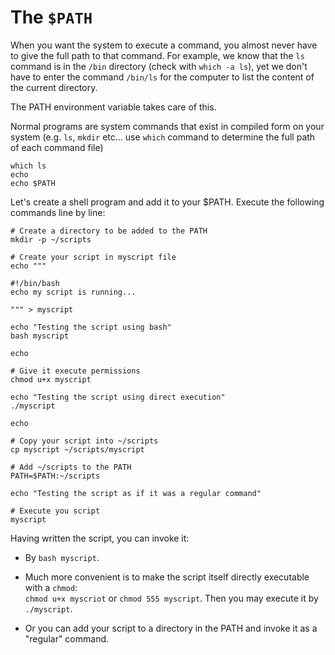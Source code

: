 # The `$PATH`

When you want the system to execute a command, you almost never have to give the full path to that
command. For example, we know that the `ls` command is in the `/bin` directory (check with `which -a ls`),
yet we don't have to enter the command `/bin/ls` for the computer to list the content of the current directory.

The PATH environment variable takes care of this.

Normal programs are system commands that exist in compiled form on your system (e.g. `ls`, `mkdir` etc... use `which` command to determine the full path of each command file)

```shell
which ls
echo
echo $PATH
```

Let's create a shell program and add it to your $PATH. Execute the following commands line by line:

```shell
# Create a directory to be added to the PATH
mkdir -p ~/scripts

# Create your script in myscript file
echo """ 

#!/bin/bash
echo my script is running...

""" > myscript

echo "Testing the script using bash"
bash myscript

echo 

# Give it execute permissions
chmod u+x myscript

echo "Testing the script using direct execution"
./myscript

echo

# Copy your script into ~/scripts
cp myscript ~/scripts/myscript

# Add ~/scripts to the PATH
PATH=$PATH:~/scripts

echo "Testing the script as if it was a regular command"

# Execute you script
myscript
```

Having written the script, you can invoke it:

- By `bash myscript`.
- Much more convenient is to make the script itself directly executable with a `chmod`:   
  `chmod u+x myscriot` or `chmod 555 myscript`.
  Then you may execute it by `./myscript`.

- Or you can add your script to a directory in the PATH and invoke it as a "regular" command.
